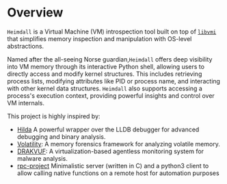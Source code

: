 # Overview

`Heimdall` is a Virtual Machine (VM) introspection tool built on top of [`libvmi`](https://github.com/libvmi/libvmi)
that
simplifies memory inspection and manipulation with OS-level abstractions.

Named after the all-seeing Norse guardian,`Heimdall` offers deep visibility into VM memory through its interactive
Python shell, allowing users to directly access
and modify kernel structures. This includes retrieving process lists, modifying attributes like PID or process name, and
interacting with other kernel data structures. `Heimdall` also supports accessing a process's execution context,
providing
powerful insights and control over VM internals.

This project is highly inspired by:

- [Hilda](https://github.com/doronz88/hilda.git) A powerful wrapper over the LLDB debugger for advanced debugging and
  binary analysis.
- [Volatility](https://github.com/volatilityfoundation/volatility): A memory forensics framework for analyzing volatile
  memory.
- [DRAKVUF](https://github.com/tklengyel/drakvuf): A virtualization-based agentless monitoring system for malware
  analysis.
- [rpc-project](https://github.com/doronz88/rpc-project.git) Minimalistic server (written in C) and a python3 client to
  allow calling native functions on a remote host for automation purposes
